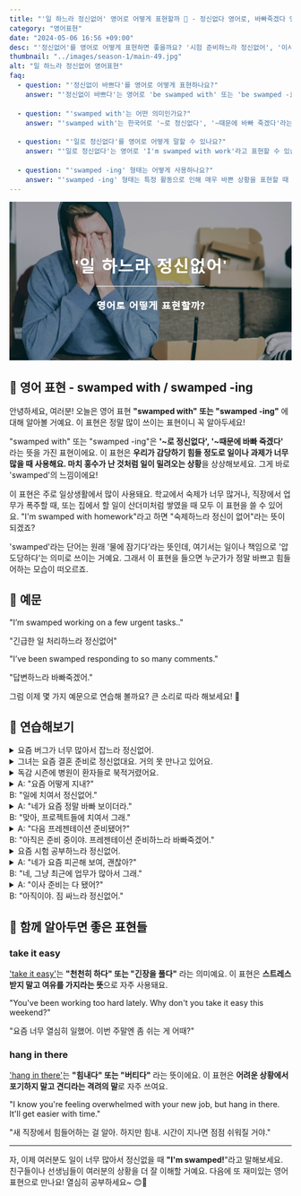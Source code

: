 ```yaml
---
title: "'일 하느라 정신없어' 영어로 어떻게 표현할까 🤯 - 정신없다 영어로, 바빠죽겠다 영어로"
category: "영어표현"
date: "2024-05-06 16:56 +09:00"
desc: "'정신없어'를 영어로 어떻게 표현하면 좋을까요? '시험 준비하느라 정신없어', '이사 준비하느라 바빠죽겠다' 등을 영어로 표현하는 법을 배워봅시다. 다양한 예문을 통해서 연습하고 본인의 표현으로 만들어 보세요."
thumbnail: "../images/season-1/main-49.jpg"
alt: "일 하느라 정신없어 영어표현"
faq:
  - question: "'정신없이 바쁘다'를 영어로 어떻게 표현하나요?"
    answer: "'정신없이 바쁘다'는 영어로 'be swamped with' 또는 'be swamped -ing'으로 표현할 수 있습니다. 예를 들어, 'I'm swamped with work'는 '일 때문에 정신없이 바빠요'라는 의미입니다."

  - question: "'swamped with'는 어떤 의미인가요?"
    answer: "'swamped with'는 한국어로 '~로 정신없다', '~때문에 바빠 죽겠다'라는 의미입니다. 감당하기 힘들 정도로 일이나 과제가 많은 상황을 표현할 때 사용합니다."

  - question: "'일로 정신없다'를 영어로 어떻게 말할 수 있나요?"
    answer: "'일로 정신없다'는 영어로 'I'm swamped with work'라고 표현할 수 있습니다. 이는 일이 너무 많아 정신없이 바쁜 상황을 나타냅니다."

  - question: "'swamped -ing' 형태는 어떻게 사용하나요?"
    answer: "'swamped -ing' 형태는 특정 활동으로 인해 매우 바쁜 상황을 표현할 때 사용합니다. 예를 들어, 'I've been swamped studying for exams'는 '시험 공부하느라 정신없었어요'라는 의미입니다."
---
```


![정신없어 영어표현](../images/season-1/main-49.jpg)

## 🌟 영어 표현 - swamped with / swamped -ing

안녕하세요, 여러분! 오늘은 영어 표현 **"swamped with" 또는 "swamped -ing"** 에 대해 알아볼 거예요. 이 표현은 정말 많이 쓰이는 표현이니 꼭 알아두세요!

"swamped with" 또는 "swamped -ing"은 **'~로 정신없다', '~때문에 바빠 죽겠다'** 라는 뜻을 가진 표현이에요. 이 표현은 **우리가 감당하기 힘들 정도로 일이나 과제가 너무 많을 때 사용해요. 마치 홍수가 난 것처럼 일이 밀려오는 상황**을 상상해보세요. 그게 바로 'swamped'의 느낌이에요!

이 표현은 주로 일상생활에서 많이 사용돼요. 학교에서 숙제가 너무 많거나, 직장에서 업무가 폭주할 때, 또는 집에서 할 일이 산더미처럼 쌓였을 때 모두 이 표현을 쓸 수 있어요. "I'm swamped with homework"라고 하면 "숙제하느라 정신이 없어"라는 뜻이 되겠죠?

'swamped'라는 단어는 원래 '물에 잠기다'라는 뜻인데, 여기서는 일이나 책임으로 '압도당하다'는 의미로 쓰이는 거예요. 그래서 이 표현을 들으면 누군가가 정말 바쁘고 힘들어하는 모습이 떠오르죠.

<script async src="https://pagead2.googlesyndication.com/pagead/js/adsbygoogle.js?client=ca-pub-1465612013356152"
     crossorigin="anonymous"></script>
<!-- engple-horizontal-ad -->

<ins class="adsbygoogle"
     style="display:block"
     data-ad-client="ca-pub-1465612013356152"
     data-ad-slot="2106896038"
     data-ad-format="auto"
     data-full-width-responsive="true"></ins>

<script>
     (adsbygoogle = window.adsbygoogle || []).push({});
</script>

## 📖 예문

"I’m swamped working on a few urgent tasks.."

"긴급한 일 처리하느라 정신없어"

"I’ve been swamped responding to so many comments."

"답변하느라 바빠죽겠어."

그럼 이제 몇 가지 예문으로 연습해 볼까요? 큰 소리로 따라 해보세요! 🚀

## 💬 연습해보기

<details>
<summary>요즘 버그가 너무 많아서 잡느라 정신없어.</summary>
<span>I've been swamped fixing so many bugs lately.</span>
</details>

<details>
<summary>그녀는 요즘 결혼 준비로 정신없대요. 거의 못 만나고 있어요.</summary>
<span>She's been swamped with wedding planning lately. I hardly ever see her anymore</span>
</details>

<details>
<summary>독감 시즌에 병원이 환자들로 북적거렸어요.</summary>
<span>The hospital was swamped with patients during flu season.</span>
</details>

<details>
<summary>A: "요즘 어떻게 지내?"<br>B: "일에 치여서 정신없어."</summary>
<span>A: "How have you been lately?"<br>B: "I’ve been swamped with work."</span>
</details>

<details>
<summary>A: "네가 요즘 정말 바빠 보이더라." <br>B: "맞아, 프로젝트들에 치여서 그래."</summary>
<span>A: "You look really busy these days."<br>B: "Yeah, I’ve been swamped with projects."</span>
</details>

<details>
<summary>A: "다음 프레젠테이션 준비됐어?"<br>B: "아직은 준비 중이야. 프레젠테이션 준비하느라 바빠죽겠어."</summary>
<span>A: "Are you ready for the next presentation?"<br>B: "I’m still working on it. I’m swamped preparing for it."</span>
</details>

<details>
<summary>요즘 시험 공부하느라 정신없어.</summary>
<span>I’ve been swamped with studying for exams lately.</span>
</details>

<details>
<summary>A: "네가 요즘 피곤해 보여, 괜찮아?"<br>B: "네, 그냥 최근에 업무가 많아서 그래."</summary>
<span>A: "You look tired lately, are you okay?"<br>B: "Yes, just been swamped working, that’s all."</span>
</details>

<details>
<summary>A: "이사 준비는 다 됐어?"<br>B: "아직이야. 짐 싸느라 정신없어."</summary>
<span>A: "Are you all set for the move?"<br>B: "Not yet. I’m swamped packing."</span>
</details>

## 🤝 함께 알아두면 좋은 표현들

### take it easy

['take it easy'](/blog/너무-긴장하지마-영어표현/)는 **"천천히 하다" 또는 "긴장을 풀다"** 라는 의미예요. 이 표현은 **스트레스 받지 말고 여유를 가지라는 뜻**으로 자주 사용돼요.

"You've been working too hard lately. Why don't you take it easy this weekend?"

"요즘 너무 열심히 일했어. 이번 주말엔 좀 쉬는 게 어때?"

### hang in there

['hang in there'](/blog/in-english/067.hang-in-there/)는 **"힘내다" 또는 "버티다"** 라는 뜻이에요. 이 표현은 **어려운 상황에서 포기하지 말고 견디라는 격려의 말**로 자주 쓰여요.

"I know you're feeling overwhelmed with your new job, but hang in there. It'll get easier with time."

"새 직장에서 힘들어하는 걸 알아. 하지만 힘내. 시간이 지나면 점점 쉬워질 거야."

---

자, 이제 여러분도 일이 너무 많아서 정신없을 때 **"I'm swamped!**"라고 말해보세요. 친구들이나 선생님들이 여러분의 상황을 더 잘 이해할 거예요. 다음에 또 재미있는 영어 표현으로 만나요! 열심히 공부하세요~ 😊🌟

